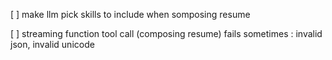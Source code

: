  [ ] make llm pick skills to include when somposing resume

 [ ] streaming function tool call (composing resume) fails sometimes : invalid json, invalid unicode
